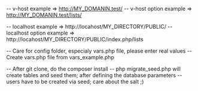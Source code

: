 -- v-host example => http://MY_DOMANIN.test/
-- v-host option example => http://MY_DOMANIN.test/lists/

-- localhost example => http://locahost/MY_DIRECTORY/PUBLIC/
-- localhost option example => http://locahost/MY_DIRECTORY/PUBLIC/index.php/lists


-- Care for config folder, especialy vars.php file, please enter real values
-- Create vars.php file from vars_example.php

-- After git clone, do the composer install
-- php migrate_seed.php will create tables and seed them; after defining the database parameters
-- users have to be created via seed; care about the salt ;)